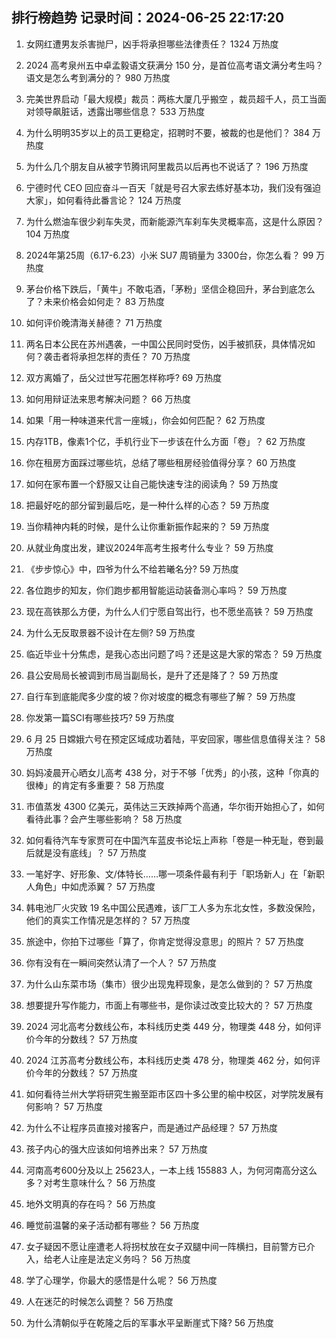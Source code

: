
## 排行榜趋势 记录时间：2024-06-25 22:17:20
  
  1. 女网红遭男友杀害抛尸，凶手将承担哪些法律责任？ 1324 万热度
    
  2. 2024 高考泉州五中卓孟毅语文获满分 150 分，是首位高考语文满分考生吗？语文是怎么考到满分的？ 980 万热度
    
  3. 完美世界启动「最大规模」裁员：两栋大厦几乎搬空 ，裁员超千人，员工当面对领导飙脏话，透露出哪些信息？ 533 万热度
    
  4. 为什么明明35岁以上的员工更稳定，招聘时不要，被裁的也是他们？ 384 万热度
    
  5. 为什么几个朋友自从被字节腾讯阿里裁员以后再也不说话了？ 196 万热度
    
  6. 宁德时代 CEO 回应奋斗一百天「就是号召大家去练好基本功，我们没有强迫大家」，如何看待此番言论？ 124 万热度
    
  7. 为什么燃油车很少刹车失灵，而新能源汽车刹车失灵概率高，这是什么原因？ 104 万热度
    
  8. 2024年第25周（6.17-6.23）小米 SU7 周销量为 3300台，你怎么看？ 99 万热度
    
  9. 茅台价格下跌后，「黄牛」不敢屯酒，「茅粉」坚信企稳回升，茅台到底怎么了？未来价格会如何走？ 83 万热度
    
  10. 如何评价晚清海关赫德？ 71 万热度
    
  11. 两名日本公民在苏州遇袭，一中国公民同时受伤，凶手被抓获，具体情况如何？袭击者将承担怎样的责任？ 70 万热度
    
  12. 双方离婚了，岳父过世写花圈怎样称呼? 69 万热度
    
  13. 如何用辩证法来思考解决问题？ 66 万热度
    
  14. 如果「用一种味道来代言一座城」，你会如何匹配？ 62 万热度
    
  15. 内存1TB，像素1个亿，手机行业下一步该在什么方面「卷」？ 62 万热度
    
  16. 你在租房方面踩过哪些坑，总结了哪些租房经验值得分享？ 60 万热度
    
  17. 如何在家布置一个舒服又让自己能快速专注的阅读角？ 59 万热度
    
  18. 把最好吃的部分留到最后吃，是一种什么样的心态？ 59 万热度
    
  19. 当你精神内耗的时候，是什么让你重新振作起来的？ 59 万热度
    
  20. 从就业角度出发，建议2024年高考生报考什么专业？ 59 万热度
    
  21. 《步步惊心》中，四爷为什么不给若曦名分? 59 万热度
    
  22. 各位跑步的知友，你们跑步都用智能运动装备测心率吗？ 59 万热度
    
  23. 现在高铁那么方便，为什么人们宁愿自驾出行，也不愿坐高铁？ 59 万热度
    
  24. 为什么无反取景器不设计在左侧? 59 万热度
    
  25. 临近毕业十分焦虑，是我心态出问题了吗？还是这是大家的常态？ 59 万热度
    
  26. 县公安局局长被调到市局当副局长，是升了还是降了？ 59 万热度
    
  27. 自行车到底能爬多少度的坡？你对坡度的概念有哪些了解？ 59 万热度
    
  28. 你发第一篇SCI有哪些技巧? 59 万热度
    
  29. 6 月 25 日嫦娥六号在预定区域成功着陆，平安回家，哪些信息值得关注？ 58 万热度
    
  30. 妈妈凌晨开心晒女儿高考 438 分，对于不够「优秀」的小孩，这种「你真的很棒」的肯定有多重要？ 58 万热度
    
  31. 市值蒸发 4300 亿美元，英伟达三天跌掉两个高通，华尔街开始担心了，如何看待此事？会产生哪些影响？ 58 万热度
    
  32. 如何看待汽车专家贾可在中国汽车蓝皮书论坛上声称「卷是一种无耻，卷到最后就是没有底线」？ 57 万热度
    
  33. 一笔好字、好形象、文/体特长……哪一项条件最有利于「职场新人」在「新职人角色」中如虎添翼？ 57 万热度
    
  34. 韩电池厂火灾致 19 名中国公民遇难，该厂工人多为东北女性，多数没保险，他们的真实工作情况是怎样的？ 57 万热度
    
  35. 旅途中，你拍下过哪些「算了，你肯定觉得没意思」的照片？ 57 万热度
    
  36. 你有没有在一瞬间突然认清了一个人？ 57 万热度
    
  37. 为什么山东菜市场（集市）很少出现鬼秤现象，是怎么做到的？ 57 万热度
    
  38. 想要提升写作能力，市面上有哪些书，是你读过改变比较大的？ 57 万热度
    
  39. 2024 河北高考分数线公布，本科线历史类 449 分，物理类 448 分，如何评价今年的分数线？ 57 万热度
    
  40. 2024 江苏高考分数线公布，本科线历史类 478 分，物理类 462 分，如何评价今年的分数线？ 57 万热度
    
  41. 如何看待兰州大学将研究生搬至距市区四十多公里的榆中校区，对学院发展有何影响？ 57 万热度
    
  42. 为什么不让程序员直接对接客户，而是通过产品经理？ 57 万热度
    
  43. 孩子内心的强大应该如何培养出来？ 57 万热度
    
  44. 河南高考600分及以上 25623人，一本上线 155883 人，为何河南高分这么多？对考生意味什么？ 56 万热度
    
  45. 地外文明真的存在吗？ 56 万热度
    
  46. 睡觉前温馨的亲子活动都有哪些？ 56 万热度
    
  47. 女子疑因不愿让座遭老人将拐杖放在女子双腿中间一阵横扫，目前警方已介入，给老人让座是法定义务吗？ 56 万热度
    
  48. 学了心理学，你最大的感悟是什么呢？ 56 万热度
    
  49. 人在迷茫的时候怎么调整？ 56 万热度
    
  50. 为什么清朝似乎在乾隆之后的军事水平呈断崖式下降? 56 万热度
    